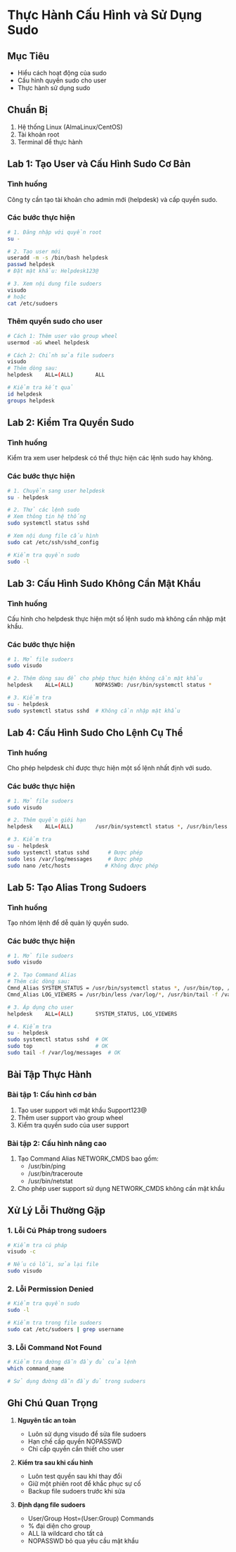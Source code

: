 # Thực Hành Cấu Hình và Sử Dụng Sudo

## Mục Tiêu
- Hiểu cách hoạt động của sudo
- Cấu hình quyền sudo cho user
- Thực hành sử dụng sudo

## Chuẩn Bị
1. Hệ thống Linux (AlmaLinux/CentOS)
2. Tài khoản root
3. Terminal để thực hành

## Lab 1: Tạo User và Cấu Hình Sudo Cơ Bản

### Tình huống
Công ty cần tạo tài khoản cho admin mới (helpdesk) và cấp quyền sudo.

### Các bước thực hiện

```bash
# 1. Đăng nhập với quyền root
su -

# 2. Tạo user mới
useradd -m -s /bin/bash helpdesk
passwd helpdesk
# Đặt mật khẩu: Helpdesk123@

# 3. Xem nội dung file sudoers
visudo
# hoặc
cat /etc/sudoers
```

### Thêm quyền sudo cho user
```bash
# Cách 1: Thêm user vào group wheel
usermod -aG wheel helpdesk

# Cách 2: Chỉnh sửa file sudoers
visudo
# Thêm dòng sau:
helpdesk    ALL=(ALL)       ALL

# Kiểm tra kết quả
id helpdesk
groups helpdesk
```

## Lab 2: Kiểm Tra Quyền Sudo

### Tình huống
Kiểm tra xem user helpdesk có thể thực hiện các lệnh sudo hay không.

### Các bước thực hiện
```bash
# 1. Chuyển sang user helpdesk
su - helpdesk

# 2. Thử các lệnh sudo
# Xem thông tin hệ thống
sudo systemctl status sshd

# Xem nội dung file cấu hình
sudo cat /etc/ssh/sshd_config

# Kiểm tra quyền sudo
sudo -l
```

## Lab 3: Cấu Hình Sudo Không Cần Mật Khẩu

### Tình huống
Cấu hình cho helpdesk thực hiện một số lệnh sudo mà không cần nhập mật khẩu.

### Các bước thực hiện
```bash
# 1. Mở file sudoers
sudo visudo

# 2. Thêm dòng sau để cho phép thực hiện không cần mật khẩu
helpdesk    ALL=(ALL)       NOPASSWD: /usr/bin/systemctl status *

# 3. Kiểm tra
su - helpdesk
sudo systemctl status sshd  # Không cần nhập mật khẩu
```

## Lab 4: Cấu Hình Sudo Cho Lệnh Cụ Thể

### Tình huống
Cho phép helpdesk chỉ được thực hiện một số lệnh nhất định với sudo.

### Các bước thực hiện
```bash
# 1. Mở file sudoers
sudo visudo

# 2. Thêm quyền giới hạn
helpdesk    ALL=(ALL)       /usr/bin/systemctl status *, /usr/bin/less /var/log/*

# 3. Kiểm tra
su - helpdesk
sudo systemctl status sshd      # Được phép
sudo less /var/log/messages     # Được phép
sudo nano /etc/hosts           # Không được phép
```

## Lab 5: Tạo Alias Trong Sudoers

### Tình huống
Tạo nhóm lệnh để dễ quản lý quyền sudo.

### Các bước thực hiện
```bash
# 1. Mở file sudoers
sudo visudo

# 2. Tạo Command Alias
# Thêm các dòng sau:
Cmnd_Alias SYSTEM_STATUS = /usr/bin/systemctl status *, /usr/bin/top, /usr/bin/df
Cmnd_Alias LOG_VIEWERS = /usr/bin/less /var/log/*, /usr/bin/tail -f /var/log/*

# 3. Áp dụng cho user
helpdesk    ALL=(ALL)       SYSTEM_STATUS, LOG_VIEWERS

# 4. Kiểm tra
su - helpdesk
sudo systemctl status sshd  # OK
sudo top                    # OK
sudo tail -f /var/log/messages  # OK
```

## Bài Tập Thực Hành

### Bài tập 1: Cấu hình cơ bản
1. Tạo user support với mật khẩu Support123@
2. Thêm user support vào group wheel
3. Kiểm tra quyền sudo của user support

### Bài tập 2: Cấu hình nâng cao
1. Tạo Command Alias NETWORK_CMDS bao gồm:
   - /usr/bin/ping
   - /usr/bin/traceroute
   - /usr/bin/netstat
2. Cho phép user support sử dụng NETWORK_CMDS không cần mật khẩu

## Xử Lý Lỗi Thường Gặp

### 1. Lỗi Cú Pháp trong sudoers
```bash
# Kiểm tra cú pháp
visudo -c

# Nếu có lỗi, sửa lại file
sudo visudo
```

### 2. Lỗi Permission Denied
```bash
# Kiểm tra quyền sudo
sudo -l

# Kiểm tra trong file sudoers
sudo cat /etc/sudoers | grep username
```

### 3. Lỗi Command Not Found
```bash
# Kiểm tra đường dẫn đầy đủ của lệnh
which command_name

# Sử dụng đường dẫn đầy đủ trong sudoers
```

## Ghi Chú Quan Trọng

1. **Nguyên tắc an toàn**
   - Luôn sử dụng visudo để sửa file sudoers
   - Hạn chế cấp quyền NOPASSWD
   - Chỉ cấp quyền cần thiết cho user

2. **Kiểm tra sau khi cấu hình**
   - Luôn test quyền sau khi thay đổi
   - Giữ một phiên root để khắc phục sự cố
   - Backup file sudoers trước khi sửa

3. **Định dạng file sudoers**
   - User/Group    Host=(User:Group)    Commands
   - % đại diện cho group
   - ALL là wildcard cho tất cả
   - NOPASSWD bỏ qua yêu cầu mật khẩu

